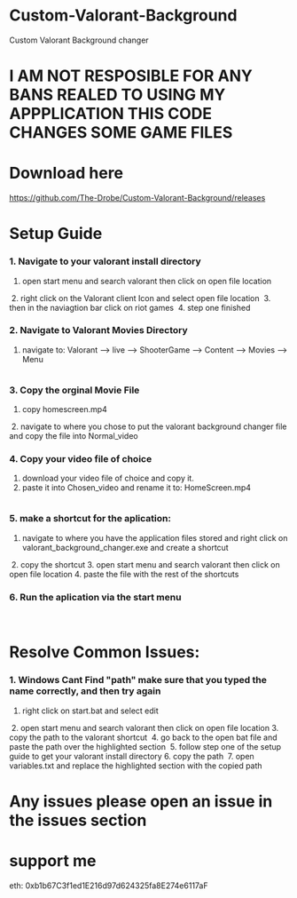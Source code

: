 # Custom-Valorant-Background
Custom Valorant Background changer

# I AM NOT RESPOSIBLE FOR ANY BANS REALED TO USING MY APPPLICATION THIS CODE CHANGES SOME GAME FILES

# Download here
<a href="https://github.com/The-Drobe/Custom-Valorant-Background/releases">https://github.com/The-Drobe/Custom-Valorant-Background/releases</a>

# Setup Guide
### 1. Navigate to your valorant install directory
1. open start menu and search valorant then click on open file location  
<img src="files\Desktop Screenshot 2021.11.01 - 15.08.35.37 (2).png" alt="">
2. right click on the Valorant client Icon and select open file location  
<img src="files\valorant short cut directory.PNG" alt="">
3. then in the naviagtion bar click on riot games  
<img src="files\riot.PNG" alt="">
4. step one finished  
<img src="files\valorant.PNG" alt="">

### 2. Navigate to Valorant Movies Directory
1. navigate to: Valorant --> live --> ShooterGame --> Content --> Movies --> Menu  
<img src="files\movies.PNG" alt="">

### 3. Copy the orginal Movie File
1. copy homescreen.mp4  
<img src="files\homescreen.PNG" alt="">
2. navigate to where you chose to put the valorant background changer file and copy the file into Normal_video  
<img src="files\normallvideo.PNG" alt="">
<img src="files\replace file in destation.PNG" alt="">

### 4. Copy your video file of choice
1. download your video file of choice and copy it.
2. paste it into Chosen_video and rename it to: HomeScreen.mp4  
<img src="files\Customhome screen.PNG" alt="">

### 5. make a shortcut for the aplication:
1. navigate to where you have the application files stored and right click on valorant_background_changer.exe and create a shortcut  
<img src="files\shortcut.PNG" alt="">
2. copy the shortcut
3. open start menu and search valorant then click on open file location
4. paste the file with the rest of the shortcuts  
<img src="files\valorant short cut directory.PNG" alt="">

### 6. Run the aplication via the start menu  
<img src="files\Desktop Screenshot 2021.11.01 - 15.50.59.75.png" alt="">
<img src="files\application.png" alt="">
<img src="files\Valorant Screenshot 2021.11.01 - 15.55.16.70.png" alt="">

# Resolve Common Issues:
### 1. Windows Cant Find "path" make sure that you typed the name correctly, and then try again
1. right click on start.bat and select edit  
<img src="files\start.bat.png" alt="">
2. open start menu and search valorant then click on open file location
3. copy the path to the valorant shortcut  
<img src="files\valorant path.PNG" alt="">
4. go back to the open bat file and paste the path over the highlighted section  
<img src="files\replace.PNG" alt="">
5. follow step one of the setup guide to get your valorant install directory
6. copy the path   
<img src="files\gameinstallpath.PNG" alt="">
7. open variables.txt and replace the highlighted section with the copied path  
<img src="files\valorantinstalldirectory.PNG" alt="">

# Any issues please open an issue in the issues section

# support me
eth: 0xb1b67C3f1ed1E216d97d624325fa8E274e6117aF
